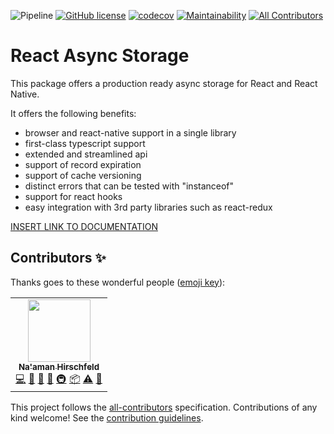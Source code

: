 ![Pipeline](https://github.com/Goldziher/rn-async-storage-cache-wrapper/workflows/CI/badge.svg?branch=master) [![GitHub license](https://img.shields.io/github/license/Goldziher/r-cache?logo=MIT)](https://github.com/Goldziher/r-cache) [![codecov](https://codecov.io/gh/Goldziher/rn-async-storage-cache-wrapper/branch/master/graph/badge.svg?token=1L6MQ9Y6UG)](https://codecov.io/gh/Goldziher/rn-async-storage-cache-wrapper) [![Maintainability](https://api.codeclimate.com/v1/badges/8328d0b358088c24e231/maintainability)](https://codeclimate.com/github/Goldziher/r-cache/maintainability)
[![All Contributors](https://img.shields.io/badge/all_contributors-1-blue)](#contributors-)

# React Async Storage

This package offers a production ready async storage for React and React Native.

It offers the following benefits:

-   browser and react-native support in a single library
-   first-class typescript support
-   extended and streamlined api
-   support of record expiration
-   support of cache versioning
-   distinct errors that can be tested with "instanceof"
-   support for react hooks
-   easy integration with 3rd party libraries such as react-redux

[INSERT LINK TO DOCUMENTATION](https://github.github.com/gfm/)

## Contributors ✨

Thanks goes to these wonderful people ([emoji key](https://allcontributors.org/docs/en/emoji-key)):

<!-- ALL-CONTRIBUTORS-LIST:START - Do not remove or modify this section -->
<!-- prettier-ignore-start -->
<!-- markdownlint-disable -->
<table>
  <tr>
    <td align="center"><a href="https://github.com/Goldziher"><img src="https://avatars1.githubusercontent.com/u/30733348?v=4?s=100" width="100px;" alt=""/><br /><sub><b>Na'aman Hirschfeld</b></sub></a><br /><a href="https://github.com/React Async Storage/react-async-storage/commits?author=Goldziher" title="Code">💻</a> <a href="#design-Goldziher" title="Design">🎨</a> <a href="https://github.com/React Async Storage/react-async-storage/commits?author=Goldziher" title="Documentation">📖</a> <a href="#ideas-Goldziher" title="Ideas, Planning, & Feedback">🤔</a> <a href="#infra-Goldziher" title="Infrastructure (Hosting, Build-Tools, etc)">🚇</a> <a href="#platform-Goldziher" title="Packaging/porting to new platform">📦</a> <a href="https://github.com/React Async Storage/react-async-storage/commits?author=Goldziher" title="Tests">⚠️</a> <a href="#tool-Goldziher" title="Tools">🔧</a></td>
  </tr>
</table>

<!-- markdownlint-restore -->
<!-- prettier-ignore-end -->

<!-- ALL-CONTRIBUTORS-LIST:END -->

This project follows the [all-contributors](https://github.com/all-contributors/all-contributors) specification. Contributions of any kind welcome! See the [contribution guidelines](CONTRIBUTING.md).
